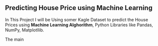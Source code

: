 ## Predicting House Price using Machine Learning 
In This Project I will be Using somer Kagle Dataset to predict the House Prices using **Machine Learning Alghorithm**, Python 
Libraries like Pandas, NumPy, Matplotllib. 

The main 
